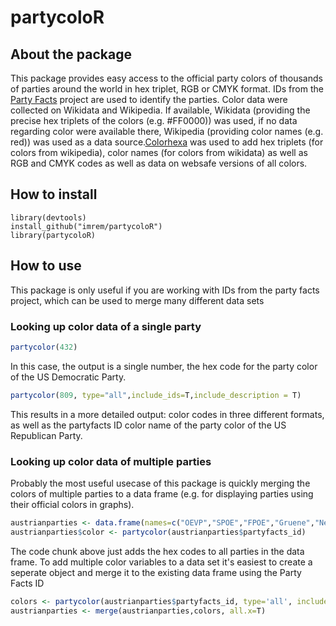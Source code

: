 partycoloR
================




About the package
-----------------
This package provides easy access to the official party colors of thousands of parties around the world in hex triplet, RGB or CMYK format. 
IDs from the [Party Facts](https://partyfacts.herokuapp.com) project  are used to identify the parties. Color data were collected on Wikidata and Wikipedia. If available, Wikidata (providing the precise hex triplets of the colors (e.g. #FF0000)) was used, if no data regarding color were available there, Wikipedia (providing color names (e.g. red)) was used as a data source.[Colorhexa](https://www.colorhexa.com) was used to add hex triplets (for colors from wikipedia), color names (for colors from wikidata) as well as RGB and CMYK codes as well as data on websafe versions of all colors. 


How to install
--------------

``` eval
library(devtools)
install_github("imrem/partycoloR")
library(partycoloR)
```


How to use
--------------

This package is only useful if you are working with IDs from the party facts project, which can be used to merge many different data sets

### Looking up color data of a single party
``` R
partycolor(432)
```
In this case, the output is a single number, the hex code for the party color of the US Democratic Party.

``` R
partycolor(809, type="all",include_ids=T,include_description = T)
```
This results in a more detailed output: color codes in three different formats, as well as the partyfacts ID color name of the party color of the US Republican Party.


### Looking up color data of multiple parties
Probably the most useful usecase of this package is quickly merging the colors of multiple parties to a data frame (e.g. for displaying parties using their official colors in graphs).

``` R
austrianparties <- data.frame(names=c("OEVP","SPOE","FPOE","Gruene","Neos"), partyfacts_id=c(1329,1384,463,1659,1970))
austrianparties$color <- partycolor(austrianparties$partyfacts_id)
```
The code chunk above just adds the hex codes to all parties in the data frame. To add multiple color variables to a data set it's easiest to create a seperate object and merge it to the existing data frame using the Party Facts ID
``` R
colors <- partycolor(austrianparties$partyfacts_id, type='all', include_ids = TRUE, include_description = TRUE, include_source = TRUE)
austrianparties <- merge(austrianparties,colors, all.x=T)
```

